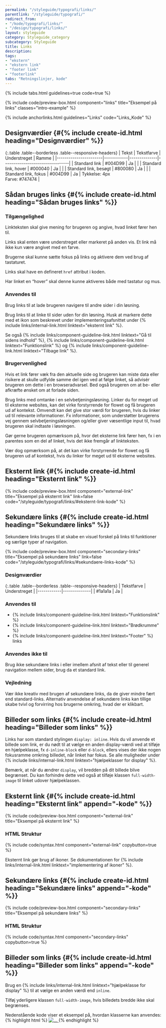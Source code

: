 ```yaml
---
permalink: "/styleguide/typografi/links/"
parentlink: "/styleguide/typografi/"
redirect_from:
- "/kode/typografi/links/"
- "/design/typografi/links/"
layout: styleguide
category: Styleguide_category
subcategory: Styleguide
title: Links
description:
tags:
- "ekstern"
- "ekstern link"
- "footer link"
- "footerlink"
tabs: "Retningslinjer, kode"
---
```


{% include tabs.html guidelines=true code=true %}

{% include code/preview-box.html component="links" title="Eksempel på links" classes="intro-example" %}

{% include anchorlinks.html guidelines="Links" code="Links_Kode" %}

<!--split-->

## Designværdier {#{% include create-id.html heading="Designværdier" %}}

{:.table .table--borderless .table--responsive-headers}
| Tekst                 | Tekstfarve | Understreget | Ramme                           |
|-----------------------|------------|--------------|---------------------------------|
| Standard link         | #004D99    | Ja           |                                 |
| Standard link, hover  | #000040    | Ja           |                                 |
| Standard link, besøgt | #800080    | Ja           |                                 |
| Standard link, fokus  | #004D99    | Ja           | Tykkelse: 4px<br>Farve: #747474 |

## Sådan bruges links {#{% include create-id.html heading="Sådan bruges links" %}}

### Tilgængelighed

Linkteksten skal give mening for brugeren og angive, hvad linket fører hen til.

Links skal enten være understreget eller markeret på anden vis. Et link må ikke kun være angivet med en farve.

Brugerne skal kunne sætte fokus på links og aktivere dem ved brug af tastaturet.

Links skal have en defineret `href` attribut i koden.

Har linket en “hover” skal denne kunne aktiveres både med tastatur og mus.

### Anvendes til

Brug links til at lade brugeren navigere til andre sider i din løsning.

Brug links til at linke til sider uden for din løsning. Husk at markere dette med et ikon som beskrevet under implementeringsafsnittet under {% include links/internal-link.html linktext="eksternt link" %}.

Se også {% include links/component-guideline-link.html linktext="Gå til sidens indhold" %}, {% include links/component-guideline-link.html linktext="Funktionslink" %} og {% include links/component-guideline-link.html linktext="Tilbage link" %}.

### Brugervenlighed

Hvis et link fører væk fra den aktuelle side og brugeren kan miste data eller risikere at skulle udfylde samme del igen ved at følge linket, så advisér brugeren om dette i en browseradvarsel. Bed også brugeren om at be- eller afkræfte ønsket om at forlade siden.

Brug links med omtanke i en selvbetjeningsløsning. Linker du for meget ud til eksterne websites, kan det virke forstyrrende for flowet og få brugeren ud af kontekst. Omvendt kan det give stor værdi for brugeren, hvis du linker ud til relevante informationer. Fx informationer, som understøtter brugerens vej gennem selvbetjeningsløsningen og/eller giver væsentlige input til, hvad brugeren skal indtaste i løsningen.

Gør gerne brugeren opmærksom på, hvor det eksterne link fører hen, fx i en parentes som en del af linket, hvis det ikke fremgår af linkteksten.

Vær dog opmærksom på, at det kan virke forstyrrende for flowet og få brugeren ud af kontekst, hvis du linker for meget ud til eksterne websites.

## Eksternt link {#{% include create-id.html heading="Eksternt link" %}}

{% include code/preview-box.html component="external-link" title="Eksempel på eksternt link" link=false code="/styleguide/typografi/links/#eksternt-link-kode" %}

## Sekundære links {#{% include create-id.html heading="Sekundære links" %}}

<p class="font-lead">Sekundære links bruges til at skabe en visuel forskel på links til funktioner og særlige typer af navigation.</p>

{% include code/preview-box.html component="secondary-links" title="Eksempel på sekundære links" link=false code="/styleguide/typografi/links/#sekundaere-links-kode" %}

### Designværdier

{:.table .table--borderless .table--responsive-headers}
| Tekstfarve | Understreget |
|------------|--------------|
| #1a1a1a    | Ja           |

### Anvendes til

- {% include links/component-guideline-link.html linktext="Funktionslink" %}
- {% include links/component-guideline-link.html linktext="Brødkrumme" %}
- {% include links/component-guideline-link.html linktext="Footer" %} links

### Anvendes ikke til

Brug ikke sekundære links i eller imellem afsnit af tekst eller til generel navigation mellem sider, brug da et standard link.

### Vejledning

Vær ikke kreativ med brugen af sekundære links, da de giver mindre fært end standard-links. Alternativ anvendelse af sekundære links kan tillige skabe tvivl og forvirring hos brugerne omkring, hvad der er klikbart. 

## Billeder som links {#{% include create-id.html heading="Billeder som links" %}}

Links har som standard stylingen `display: inline`. Hvis du vil anvende et billede som link, er du nødt til at vælge en anden display-værdi ved at tilføje en hjælpeklasse, fx `d-inline-block` eller `d-block`, ellers vises der ikke nogen fokusramme omkring billedet, når linket har fokus. Se alle muligheder under {% include links/internal-link.html linktext="hjælpeklasser for display" %}.

Bemærk, at når du ændrer `display`, vil bredden på dit billede blive begrænset. Du kan forhindre dette ved også at tilføje klassen `full-width-image` til linket udover hjælpeklassen.

<!--split-->

## Eksternt link {#{% include create-id.html heading="Eksternt link" append="-kode" %}}

{% include code/preview-box.html component="external-link" title="Eksempel på eksternt link" %}

### HTML Struktur

{% include code/syntax.html component="external-link" copybutton=true %}

Eksternt link gør brug af ikoner. Se dokumentationen for {% include links/internal-link.html linktext="implementering af ikoner" %}.

## Sekundære links {#{% include create-id.html heading="Sekundære links" append="-kode" %}}

{% include code/preview-box.html component="secondary-links" title="Eksempel på sekundære links" %}

### HTML Struktur

{% include code/syntax.html component="secondary-links" copybutton=true %}

## Billeder som links {#{% include create-id.html heading="Billeder som links" append="-kode" %}}

Brug en {% include links/internal-link.html linktext="hjælpeklasse for display" %} til at vælge en anden værdi end `inline`.

Tilføj yderligere klassen `full-width-image`, hvis billedets bredde ikke skal begrænses.

Nedenstående kode viser et eksempel på, hvordan klasserne kan anvendes:
{% highlight html %}
<a href="#" class="d-block full-width-image">
  <img src="..." alt="...">
</a>
{% endhighlight %}
